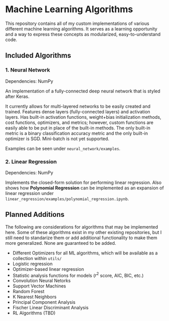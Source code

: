 # Machine Learning Algorithms
This repository contains all of my custom implementations of various different machine learning algorithms. It serves as a learning opportunity and a way to express these concepts as modularized, easy-to-understand code.


## Included Algorithms

### 1. Neural Network

Dependencies: NumPy

An implementation of a fully-connected deep neural network that is styled after Keras.

It currently allows for multi-layered networks to be easily created and trained. Features dense layers (fully-connected layers) and activation layers. Has built-in activation functions, weight+bias initialization methods, cost functions, optimizers, and metrics; however, custom functions are easily able to be put in place of the built-in methods. The only built-in metric is a binary classification accuracy metric and the only built-in optimizer is SGD. Mini-batch is not yet supported.

Examples can be seen under `neural_network/examples`.

### 2. Linear Regression

Dependencies: NumPy

Implements the closed-form solution for performing linear regression. Also shows how **Polynomial Regression** can be implemented as an expansion of linear regression under `linear_regression/examples/polynomial_regression.ipynb`.


## Planned Additions

The following are considerations for algorithms that may be implemented here. Some of these algorithms exist in my other existing repositories, but I still need to standarize them or add additional functionality to make them more generalized. None are guaranteed to be added.

* Different Optimizers for all ML algorithms, which will be available as a collection within `utils/`
* Logistic regression
* Optimizer-based linear regression
* Statistic analysis functions for models ($r^2$ score, AIC, BIC, etc.)
* Convolution Neural Netorks
* Support Vector Machines
* Random Forest
* K Nearest Neighbors
* Principal Component Analysis
* Fischer Linear Discriminant Analysis
* RL Algorithms (TBD)